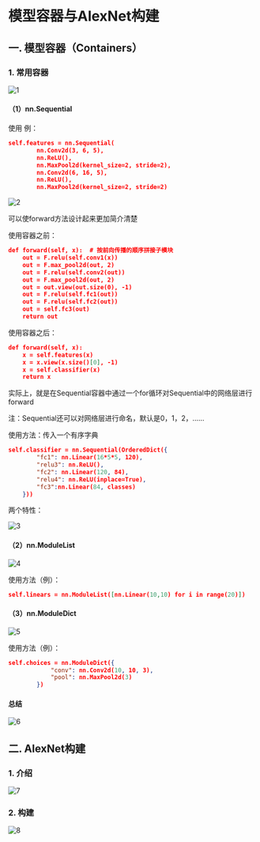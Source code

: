 # 模型容器与AlexNet构建

## 一. 模型容器（Containers）

### 1. 常用容器

![1](pcs/1.png "1")

#### （1）nn.Sequential

使用 例：

```json
self.features = nn.Sequential(
        nn.Conv2d(3, 6, 5),
        nn.ReLU(),
        nn.MaxPool2d(kernel_size=2, stride=2),
        nn.Conv2d(6, 16, 5),
        nn.ReLU(),
        nn.MaxPool2d(kernel_size=2, stride=2)
```

![2](pcs/2.png "2")

可以使forward方法设计起来更加简介清楚

使用容器之前：

```json
def forward(self, x):  # 按前向传播的顺序拼接子模块
    out = F.relu(self.conv1(x))
    out = F.max_pool2d(out, 2)
    out = F.relu(self.conv2(out))
    out = F.max_pool2d(out, 2)
    out = out.view(out.size(0), -1)
    out = F.relu(self.fc1(out))
    out = F.relu(self.fc2(out))
    out = self.fc3(out)
    return out
```

使用容器之后：

```json
def forward(self, x):
    x = self.features(x)
    x = x.view(x.size()[0], -1)
    x = self.classifier(x)
    return x
```

实际上，就是在Sequential容器中通过一个for循环对Sequential中的网络层进行forward

注：Sequential还可以对网络层进行命名，默认是0，1，2，……

使用方法：传入一个有序字典

```json
self.classifier = nn.Sequential(OrderedDict({
        "fc1": nn.Linear(16*5*5, 120),
        "relu3": nn.ReLU(),
        "fc2": nn.Linear(120, 84),
        "relu4": nn.ReLU(inplace=True),
        "fc3":nn.Linear(84, classes)
    }))
```

两个特性：

![3](pcs/3.png "3")

#### （2）nn.ModuleList

![4](pcs/4.png "4")

使用方法（例）：

```json
self.linears = nn.ModuleList([nn.Linear(10,10) for i in range(20)])
```

#### （3）nn.ModuleDict

![5](pcs/5.png "5")

使用方法（例）：

```json
self.choices = nn.ModuleDict({
            "conv": nn.Conv2d(10, 10, 3),
            "pool": nn.MaxPool2d(3)
        })
```

#### 总结

![6](pcs/6.png "6")

## 二. AlexNet构建

### 1. 介绍

![7](pcs/7.png "7")

### 2. 构建

![8](pcs/8.png "8")
